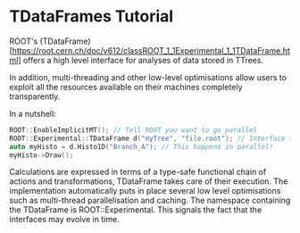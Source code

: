 # TDataFrames Tutorial

ROOT's
(TDataFrame)[https://root.cern.ch/doc/v612/classROOT_1_1Experimental_1_1TDataFrame.html]
offers a high level interface for analyses of data stored in TTrees.

In addition, multi-threading and other low-level optimisations allow users to
exploit all the resources available on their machines completely transparently.

In a nutshell:

```c++
ROOT::EnableImplicitMT(); // Tell ROOT you want to go parallel
ROOT::Experimental::TDataFrame d("myTree", "file.root"); // Interface to TTree and TChain
auto myHisto = d.Histo1D("Branch_A"); // This happens in parallel!
myHisto->Draw();
```

Calculations are expressed in terms of a type-safe functional chain of actions
and transformations, TDataFrame takes care of their execution. The
implementation automatically puts in place several low level optimisations such
as multi-thread parallelisation and caching. The namespace containing the
TDataFrame is ROOT::Experimental. This signals the fact that the interfaces may
evolve in time.
